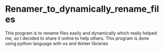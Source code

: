 # Renamer_to_dynamically_rename_files
This program is to rename files easily and dynamically which really helped me,  so I decided to share it online to help others. This program is done using python language with os and tkinter libraries
